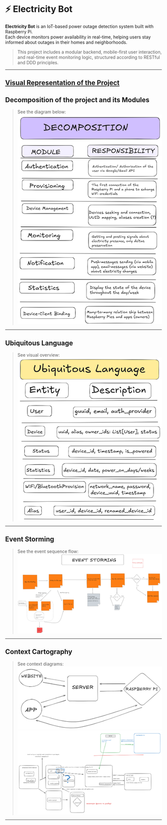 # ⚡ Electricity Bot

**Electricity Bot** is an IoT-based power outage detection system built with Raspberry Pi.  
Each device monitors power availability in real-time, helping users stay informed about outages in their homes and neighborhoods.

> This project includes a modular backend, mobile-first user interaction, and real-time event monitoring logic, structured according to RESTful and DDD principles.

---

## [Visual Representation of the Project](https://excalidraw.com/#room=c1a58f2ddfe6f8f34a55,co7pNAl0klx6bKR972ZfMg)

## Decomposition of the project and its Modules

> See the diagram below:
![System Modules](photos/image.png)

---

## Ubiquitous Language

> See visual overview:
![Ubiquitous Language](photos/image-1.png)

---

## Event Storming

> See the event sequence flow:
![Event Storming](photos/image-2.png)

---

## Context Cartography

> See context diagrams:
![Context Map 1](photos/image-3.png)  
![Context Map 2](photos/image-4.png)

---
